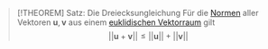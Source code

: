 > [!THEOREM] Satz: Die Dreiecksungleichung
> Für die [Normen](Norm%20(Länge).md) aller Vektoren $\mathbf{u},\mathbf{v}$ aus einem [euklidischen Vektorraum](Abstraktes%20inneres%20Produkt.md) gilt
> $$||\mathbf{u}+\mathbf{v}||\le||\mathbf{u}||+||\mathbf{v}||$$